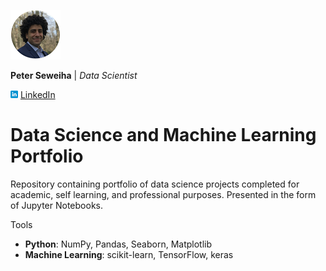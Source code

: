 
[![Profile](/images/profile5.png)](https://peter-seweiha.github.io/)

**Peter Seweiha** |
*Data Scientist*

  [![LinkedIn](images/linkedin12.png)](https://www.linkedin.com/in/pseweiha/) [LinkedIn](https://www.linkedin.com/in/pseweiha/)

# Data Science and Machine Learning Portfolio
Repository containing portfolio of data science projects completed for academic, self learning, and professional purposes. Presented in the form of Jupyter Notebooks.

Tools
  - **Python**: NumPy, Pandas, Seaborn, Matplotlib
  - **Machine Learning**: scikit-learn, TensorFlow, keras
